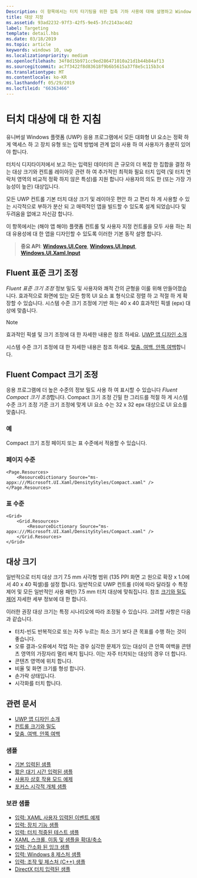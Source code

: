 ```yaml
---
Description: 이 항목에서는 터치 타기팅을 위한 접촉 기하 사용에 대해 설명하고 Windows 런타임 앱에서 타기팅에 대한 모범 사례를 제공합니다.
title: 대상 지정
ms.assetid: 93ad2232-97f3-42f5-9e45-3fc2143ac4d2
label: Targeting
template: detail.hbs
ms.date: 03/18/2019
ms.topic: article
keywords: windows 10, uwp
ms.localizationpriority: medium
ms.openlocfilehash: 34f8d15b971cc9ed286471010a21d1b44b84af13
ms.sourcegitcommit: ac7f3422f8d83618f9b6b5615a37f8e5c115b3c4
ms.translationtype: MT
ms.contentlocale: ko-KR
ms.lasthandoff: 05/29/2019
ms.locfileid: "66363466"
---
```

# <a name="guidelines-for-touch-targets"></a>터치 대상에 대 한 지침

유니버설 Windows 플랫폼 (UWP) 응용 프로그램에서 모든 대화형 UI 요소는 정확 하 게 액세스 하 고 장치 유형 또는 입력 방법에 관계 없이 사용 하 여 사용자가 충분히 있어야 합니다.

터치식 디지타이저에서 보고 하는 입력된 데이터의 큰 규모의 더 복잡 한 집합을 결정 하는 대상 크기와 컨트롤 레이아웃 관련 하 여 추가적인 최적화 필요 터치 입력 (및 터치 연락처 영역의 비교적 정확 하지 않은 특성)를 지원 합니다 사용자의 의도 한 (또는 가장 가능성이 높은) 대상입니다.

모든 UWP 컨트롤 기본 터치 대상 크기 및 레이아웃 편안 하 고 편리 하 게 사용할 수 있는 시각적으로 부하가 분산 되 고 매력적인 앱을 빌드할 수 있도록 설계 되었습니다 및 두려움을 없애고 자신감 합니다.

이 항목에서는 (해야 앱 해야) 플랫폼 컨트롤 및 사용자 지정 컨트롤을 모두 사용 하는 최대 유용성에 대 한 앱을 디자인할 수 있도록 이러한 기본 동작 설명 합니다.

> **중요 API**: [**Windows.UI.Core**](https://docs.microsoft.com/uwp/api/Windows.UI.Core), [**Windows.UI.Input**](https://docs.microsoft.com/uwp/api/Windows.UI.Input), [**Windows.UI.Xaml.Input**](https://docs.microsoft.com/uwp/api/Windows.UI.Xaml.Input)

## <a name="fluent-standard-sizing"></a>Fluent 표준 크기 조정

*Fluent 표준 크기 조정* 정보 밀도 및 사용자와 쾌적 간의 균형을 이룰 위해 만들어졌습니다. 효과적으로 화면에 있는 모든 항목 UI 요소 표 형식으로 정렬 하 고 적절 하 게 확장할 수 있습니다. 시스템 수준 크기 조정에 기반 하는 40 x 40 효과적인 픽셀 (epx) 대상에 맞춥니다.

> [!NOTE]
>효과적인 픽셀 및 크기 조정에 대 한 자세한 내용은 참조 하세요. [UWP 앱 디자인 소개](../basics/design-and-ui-intro.md#effective-pixels-and-scaling)
>
> 시스템 수준 크기 조정에 대 한 자세한 내용은 참조 하세요. [맞춤, 여백, 안쪽 여백](../layout/alignment-margin-padding.md)합니다.

## <a name="fluent-compact-sizing"></a>Fluent Compact 크기 조정

응용 프로그램에 더 높은 수준의 정보 밀도 사용 하 여 표시할 수 있습니다 *Fluent Compact 크기 조정*합니다. Compact 크기 조정 긴밀 한 그리드를 적절 하 게 시스템 수준 크기 조정 기준 크기 조정에 맞게 UI 요소 수는 32 x 32 epx 대상으로 UI 요소를 맞춥니다.

### <a name="examples"></a>예

Compact 크기 조정 페이지 또는 표 수준에서 적용할 수 있습니다.

### <a name="page-level"></a>페이지 수준

```xaml
<Page.Resources>
    <ResourceDictionary Source="ms-appx:///Microsoft.UI.Xaml/DensityStyles/Compact.xaml" />
</Page.Resources>
```

### <a name="grid-level"></a>표 수준

```xaml
<Grid>
    <Grid.Resources>
        <ResourceDictionary Source="ms-appx:///Microsoft.UI.Xaml/DensityStyles/Compact.xaml" />
    </Grid.Resources>
</Grid>
```

## <a name="target-size"></a>대상 크기

일반적으로 터치 대상 크기 7.5 mm 사각형 범위 (135 PPI 화면 고 원으로 확장 x 1.0에서 40 x 40 픽셀)를 설정 합니다. 일반적으로 UWP 컨트롤 (이에 따라 달라질 수 특정 제어 및 모든 일반적인 사용 패턴) 7.5 mm 터치 대상에 맞춰집니다. 참조 [크기와 밀도 제어](../style/spacing.md) 자세한 세부 정보에 대 한 합니다.

이러한 권장 대상 크기는 특정 시나리오에 따라 조정될 수 있습니다. 고려할 사항은 다음과 같습니다.

- 터치-빈도 반복적으로 또는 자주 누르는 최소 크기 보다 큰 목표를 수행 하는 것이 좋습니다.
- 오류 결과-오류에서 작업 하는 경우 심각한 문제가 있는 대상이 큰 안쪽 여백을 콘텐츠 영역의 가장자리 멀리 배치 됩니다. 이는 자주 터치되는 대상의 경우 더 합니다.
- 콘텐츠 영역에 위치 합니다.
- 비율 및 화면 크기를 형성 합니다.
- 손가락 상태입니다.
- 시각화를 터치 합니다.

## <a name="related-articles"></a>관련 문서

- [UWP 앱 디자인 소개](../basics/design-and-ui-intro.md)
- [컨트롤 크기와 밀도](../style/spacing.md)
- [맞춤, 여백, 안쪽 여백](../layout/alignment-margin-padding.md)

### <a name="samples"></a>샘플

- [기본 입력된 샘플](https://go.microsoft.com/fwlink/p/?LinkID=620302)
- [짧은 대기 시간 입력된 샘플](https://go.microsoft.com/fwlink/p/?LinkID=620304)
- [사용자 상호 작용 모드 예제](https://go.microsoft.com/fwlink/p/?LinkID=619894)
- [포커스 시각적 개체 샘플](https://go.microsoft.com/fwlink/p/?LinkID=619895)

### <a name="archive-samples"></a>보관 샘플

- [입력: XAML 사용자 입력된 이벤트 예제](https://go.microsoft.com/fwlink/p/?linkid=226855)
- [입력: 장치 기능 샘플](https://go.microsoft.com/fwlink/p/?linkid=231530)
- [입력: 터치 적중된 테스트 샘플](https://go.microsoft.com/fwlink/p/?linkid=231590)
- [XAML 스크롤, 이동 및 샘플을 확대/축소](https://go.microsoft.com/fwlink/p/?linkid=251717)
- [입력: 간소화 된 잉크 샘플](https://go.microsoft.com/fwlink/p/?linkid=246570)
- [입력: Windows 8 제스처 샘플](https://go.microsoft.com/fwlink/p/?LinkId=264995)
- [입력: 조작 및 제스처 (C++) 샘플](https://go.microsoft.com/fwlink/p/?linkid=231605)
- [DirectX 터치 입력된 샘플](https://go.microsoft.com/fwlink/p/?LinkID=231627)
